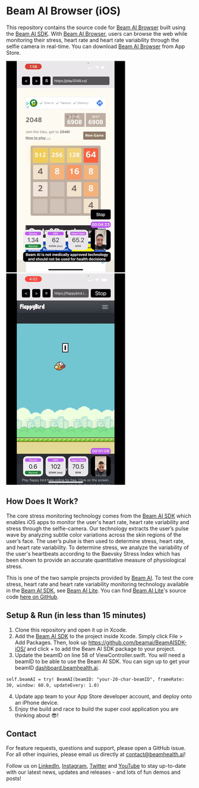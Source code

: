 # Beam AI Browser (iOS)

This repository contains the source code for [Beam AI Browser](https://apps.apple.com/ua/app/beam-ai-browser/id1629793784) built using the [Beam AI SDK](https://github.com/beamai/BeamAISDK-iOS). With [Beam AI Browser](https://apps.apple.com/ua/app/beam-ai-browser/id1629793784), users can browse the web while monitoring their stress, heart rate and heart rate variability through the selfie camera in real-time. You can download [Beam AI Browser](https://apps.apple.com/ua/app/beam-ai-browser/id1629793784) from App Store.

![Beam AI Browser Demo 1](Beam_AI_Browser_Demo1.gif)![Beam AI Browser Demo 2](Beam_AI_Browser_Demo2.gif)

## How Does It Work?

The core stress monitoring technology comes from the [Beam AI SDK](https://github.com/beamai/BeamAISDK-iOS) which enables iOS apps to monitor the user's heart rate, heart rate variability and stress through the selfie-camera. Our technology extracts the user’s pulse wave by analyzing subtle color variations across the skin regions of the user’s face. The user’s pulse is then used to determine stress, heart rate, and heart rate variability. To determine stress, we analyze the variability of the user's heartbeats according to the Baevsky Stress Index which has been shown to provide an accurate quantitative measure of physiological stress.

This is one of the two sample projects provided by [Beam AI](https://www.beamhealth.ai/). To test the core stress, heart rate and heart rate variability monitoring technology available in the [Beam AI SDK](https://github.com/beamai/BeamAISDK-iOS), see [Beam AI Lite](https://apps.apple.com/ua/app/beam-ai-lite/id1629758948). You can find [Beam AI Lite](https://apps.apple.com/ua/app/beam-ai-lite/id1629758948)'s source code [here on GitHub](https://github.com/beamai/BeamAILite-iOS).

## Setup & Run (in less than 15 minutes)

1. Clone this repository and open it up in Xcode.
2. Add the [Beam AI SDK](https://github.com/beamai/BeamAISDK-iOS) to the project inside Xcode. Simply click File > Add Packages. Then, look up https://github.com/beamai/BeamAISDK-iOS/ and click + to add the Beam AI SDK package to your project.
3. Update the beamID on line 58 of ViewController.swift. You will need a beamID to be able to use the Beam AI SDK. You can sign up to get your beamID [dashboard.beamhealth.ai](https://dashboard.beamhealth.ai/).

```
self.beamAI = try! BeamAI(beamID: "your-20-char-beamID", frameRate: 30, window: 60.0, updateEvery: 1.0)
```

4. Update app team to your App Store developer account, and deploy onto an iPhone device.
5. Enjoy the build and race to build the super cool application you are thinking about 😎!

## Contact

For feature requests, questions and support, please open a GitHub issue. For all other inquiries, please email us directly at [contact@beamhealth.ai](contact@beamhealth.ai)!

Follow us on [LinkedIn](https://www.linkedin.com/company/beamhealthai/), [Instagram](https://www.instagram.com/beamhealthai/), [Twitter](https://twitter.com/BeamHealthAI) and [YouTube](https://www.youtube.com/channel/UCLhM9USQWe01OZoPOFvQ6sg/featured) to stay up-to-date with our latest news, updates and releases - and lots of fun demos and posts!
